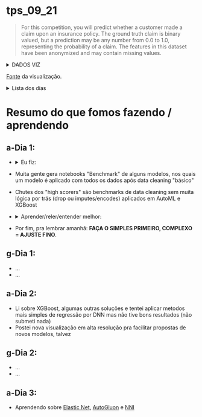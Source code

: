 # tps_09_21

> For this competition, you will predict whether a customer made a claim upon an insurance policy. The ground truth claim is binary valued, but a prediction may be any number from 0.0 to 1.0, representing the probability of a claim. The features in this dataset have been anonymized and may contain missing values.

<details><summary> DADOS VIZ </summary>
<p>
  
![](https://github.com/Alexandre-Caldeira/tps_09_21/blob/main/todos.png)

  </p>
</details>

[Fonte](https://www.kaggle.com/azzamradman/catboost-baseline-with-simple-eda) da visualização.
 
<details><summary>Lista dos dias</summary>
<p>

- [a-Dia 1](https://github.com/Alexandre-Caldeira/tps_09_21#a-dia-1)
- [g-Dia 1](https://github.com/Alexandre-Caldeira/tps_09_21#g-dia-1)
- [a-Dia 1](https://github.com/Alexandre-Caldeira/tps_09_21#a-dia-1)
- [a-Dia 1](https://github.com/Alexandre-Caldeira/tps_09_21#a-dia-1)
- [a-Dia n](https://github.com/Alexandre-Caldeira/tps_09_21#a-dia-n)
- [g-Dia n](https://github.com/Alexandre-Caldeira/tps_09_21#a-dia-n)
  
</p>
</details>

# Resumo do que fomos fazendo / aprendendo 

## a-Dia 1:
  - <details><summary>Eu fiz:</summary>
      <p>
      
      - Remover colunas que fossem de baixa "utilidade", baseando nesse [link]() para métodos de se fazer isso e aplicando em uma rede neural densa profunda simples tipo do cap 10 do treinamento. Não foi a pior solução possível (foi literalmente a 2ª pior), mas atibuo isso ao uso da rede neural desregrado.
      - Apenas após primeira submissão percebi que estava treinando "errado", o score usado na competição é [Área sob a ROC](https://en.wikipedia.org/wiki/Receiver_operating_characteristic). Percebi que praticamente não sabia usar k-fold / cross_validation e é essencial aqui.
      - Usando essa mesma técnica de cleaning, empreguei um modelo XGBoost similar ao que vi em algumas soluções bem rankeadas. Automaticamente subi umas 20 posições.
      - Ainda, removi meu data cleaning inicial (dropador de colunas doidasso) e treinei novos modelos, subindo um pouco mais, usando XGBoost. A solução com rede neural continua com performance muito ruim (porque? talvez pela complexidade do modelo). 
      - Por fim, tentei usar a saída de um modelo XGBoost como parte das entradas de um modelo de rede neural densa e também de uma rede neural com Embedding baseada numa solução [bem rankeada](https://www.kaggle.com/lukaszborecki/tps-09-nn).
        
      </p>
     </details>
  - Muita gente gera notebooks "Benchmark" de alguns modelos, nos quais um modelo é aplicado com todos os dados após data cleaning "básico"
  - Chutes dos "high scorers" são benchmarks de data cleaning sem muita lógica por trás (drop ou imputes/encodes) aplicados em  AutoML e XGBoost 
  - <details><summary>Aprender/reler/entender melhor:</summary>
      <p>
        
      - [x] K-Fold!!!! [notebook que usa, por exemplo](https://www.kaggle.com/jarupula/tps-sep-getting-started)
      - [x] [XGBoost](https://xgboost.readthedocs.io/en/latest/tutorials/model.html)
        - Marreta:
      - [ ] [keras.layers.Embedding](https://www.kaggle.com/rajmehra03/a-detailed-explanation-of-keras-embedding-layer)
        - Marreta:
      - [ ] Revisar regressões: [the 5-day regression challenge](https://www.kaggle.com/rtatman/the-5-day-regression-challenge)
        - Marreta:
      - [x] Estudar mais qual accuracy metric usar [?](http://gim.unmc.edu/dxtests/roc3.htm)
        - Marreta:
      - [ ] [Solução 1](https://www.kaggle.com/antonellomartiello/tps09-autogluon), [Solução 2](https://www.kaggle.com/alexryzhkov/sep21-lightautoml-starter) com AutoML, ver mais sobre? Largar pra lá?
        - Decisão:
        
      </p>
     </details>
  - Por fim, pra lembrar amanhã: **FAÇA O SIMPLES PRIMEIRO, COMPLEXO = AJUSTE FINO**.

## g-Dia 1:
  - ...
  - ...

## a-Dia 2:
  - Li sobre XGBoost, algumas outras soluções e tentei aplicar metodos mais simples de regressão por DNN mas não tive bons resultados (não submeti nada)
  - Postei nova visualização em alta resolução pra facilitar propostas de novos modelos, talvez 

## g-Dia 2:
  - ...
  - ...

## a-Dia 3:
  - Aprendendo sobre [Elastic Net](https://www.kaggle.com/rtatman/regression-challenge-day-5), [AutoGluon](https://auto.gluon.ai/stable/tutorials/tabular_prediction/tabular-quickstart.html) e [NNI](https://github.com/microsoft/nni)
